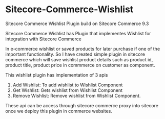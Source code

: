 # Sitecore-Commerce-Wishlist

Sitecore Commerce Wishlist Plugin build on Sitecore Commerce 9.3

Sitecore Commerce Wishlist has Plugin that implementes Wishlist for integration with Sitecore Commerce

In e-commerce wishlist or saved products for later purchase if one of the important functionality. So I have created simple plugin in sitecore commerce which will save wishlist product details such as product id, product title, product price in commmerce on customer as component.


This wishlist plugin has implementation of 3 apis
  1. Add Wishlist: To add wishlist to Wishlist Component
  2. Get Wishlist: Gets wishlist from Wishlist Component
  3. Remove Wishlist: Remove wishlist from Wishlist Component.

These api can be access through sitecore commerce proxy into sitecore once we deploy this plugin in commerce websites.


